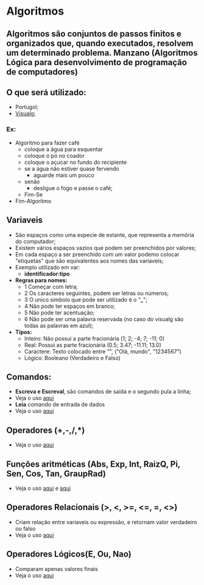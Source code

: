 # Algoritmos

## Algoritmos são conjuntos de passos finitos e organizados que, quando executados, resolvem  um determinado problema. Manzano (Algoritmos Lógica para desenvolvimento de programação de computadores)

## O que será utilizado:
- Portugol;
- [Visualg;](https://sourceforge.net/projects/visualg30/)

### Ex: 
- Algoritmo para fazer café
  - coloque a água para esquentar
  - coloque o pó no coador
  - coloque o açucar no fundo do recipiente
  - se a água não estiver quase fervendo
    - aguarde mais um pouco
  - senão
    - desligue o fogo e passe o café;
  - Fim-Se
- Fim-Algoritmo

## Variaveis
- São espaços como uma especie de estante, que representa a memória do computador;
- Existem vários espaços vazios que podem ser preenchidos por valores;
- Em cada espaço a ser preenchido com um valor podemo colocar "etiquetas" que são equivalentes aos nomes das varíaveis;
- Exemplo utilizado em var:
  - **identificador:tipo**
- **Regras para nomes:**
  - 1 Começar com letra;
  - 2 Os caracteres seguintes, podem ser letras ou números;
  - 3 O unico simbolo que pode ser utilizado é o "**_**";
  - 4 Não pode ter espaços em branco;
  - 5 Não pode ter acentuação;
  - 6 Não pode ser uma palavra reservada (no caso do visualg são todas as palavras em azul);
- **Tipos:**
  - Inteiro: Não possui a parte fracionária (1; 2; -4; 7; -11; 0)
  - Real: Possui as parte fracionária (0.5; 3.47; -11.11; 13.0)
  - Caractere: Texto colocado entre "", ("Olá, mundo", "1234567")
  - Lógico: Booleano (Verdadeiro e Falso)
 
 ## Comandos:
 - **Escreva e Escreval**, são comandos de saída e o segundo pula a linha;
  - Veja o uso [aqui](https://github.com/TheJessicaBohn/Algoritmos/blob/main/primeiro.alg)
 - **Leia** comando de entrada de dados
  - Veja o uso [aqui](https://github.com/TheJessicaBohn/Algoritmos/blob/main/Exercicios/Nome.alg)
## Operadores (+,-,/,*)
  - Veja o uso [aqui](https://github.com/TheJessicaBohn/Algoritmos/blob/main/Exercicios/Operadores.alg)
## Funções aritméticas (Abs, Exp, Int, RaizQ, Pi, Sen, Cos, Tan, GraupRad)
  - Veja o uso [aqui](https://github.com/TheJessicaBohn/Algoritmos/blob/main/Exercicios/FuncoesArtimeticas.alg) e [aqui](https://github.com/TheJessicaBohn/Algoritmos/blob/main/Exercicios/Conversor.alg)
 ## Operadores Relacionais (>, <, >=, <=, =, <>)
 - Criam relação entre variaveis ou expressão, e retornam valor verdadeiro ou falso
  - Veja o uso [aqui](https://github.com/TheJessicaBohn/Algoritmos/blob/main/Exercicios/OperadoresRelacionais.alg)
 ## Operadores Lógicos(E, Ou, Nao)
 - Comparam apenas valores finais
  - Veja o uso [aqui](https://github.com/TheJessicaBohn/Algoritmos/blob/main/Exercicios/OperadoresLogicos.alg)
   
